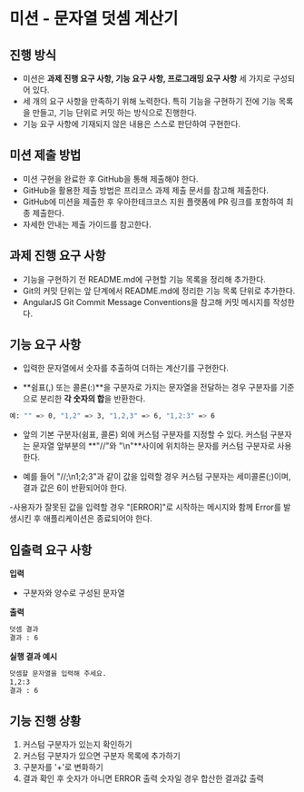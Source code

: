 # 미션 - 문자열 덧셈 계산기

## 진행 방식
- 미션은 **과제 진행 요구 사항, 기능 요구 사항, 프로그래밍 요구 사항** 세 가지로 구성되어 있다.
- 세 개의 요구 사항을 만족하기 위해 노력한다. 특히 기능을 구현하기 전에 기능 목록을 만들고, 기능 단위로 커밋 하는 방식으로 진행한다.
- 기능 요구 사항에 기재되지 않은 내용은 스스로 판단하여 구현한다.

## 미션 제출 방법
- 미션 구현을 완료한 후 GitHub을 통해 제출해야 한다.
- GitHub을 활용한 제출 방법은 프리코스 과제 제출 문서를 참고해 제출한다.
- GitHub에 미션을 제출한 후 우아한테크코스 지원 플랫폼에 PR 링크를 포함하여 최종 제출한다.
- 자세한 안내는 제출 가이드를 참고한다.

## 과제 진행 요구 사항

- 기능을 구현하기 전 README.md에 구현할 기능 목록을 정리해 추가한다.
- Git의 커밋 단위는 앞 단계에서 README.md에 정리한 기능 목록 단위로 추가한다.
- AngularJS Git Commit Message Conventions을 참고해 커밋 메시지를 작성한다.

## 기능 요구 사항
- 입력한 문자열에서 숫자를 추출하여 더하는 계산기를 구현한다.

- **쉼표(,) 또는 콜론(:)**을 구분자로 가지는 문자열을 전달하는 경우 구분자를 기준으로 분리한 **각 숫자의 합**을 반환한다.
```bash
예: "" => 0, "1,2" => 3, "1,2,3" => 6, "1,2:3" => 6
```
- 앞의 기본 구분자(쉼표, 콜론) 외에 커스텀 구분자를 지정할 수 있다. 커스텀 구분자는 문자열 앞부분의 **"//"와 "\n"**사이에 위치하는 문자를 커스텀 구분자로 사용한다.

- 예를 들어 "//;\n1;2;3"과 같이 값을 입력할 경우 커스텀 구분자는 세미콜론(;)이며, 결과 값은 6이 반환되어야 한다.

-사용자가 잘못된 값을 입력할 경우 "[ERROR]"로 시작하는 메시지와 함께 Error를 발생시킨 후 애플리케이션은 종료되어야 한다.

## 입출력 요구 사항
**입력**
- 구분자와 양수로 구성된 문자열

**출력**
```bash
덧셈 결과
결과 : 6
```

**실행 결과 예시**
```bash
덧셈할 문자열을 입력해 주세요.
1,2:3
결과 : 6
```

## 기능 진행 상황

1. 커스텀 구분자가 있는지 확인하기
2. 커스텀 구분자가 있으면 구분자 목록에 추가하기
3. 구분자를 '+'로 변화하기
4. 결과 확인 후 숫자가 아니면 ERROR 출력 숫자일 경우 합산한 결과값 출력